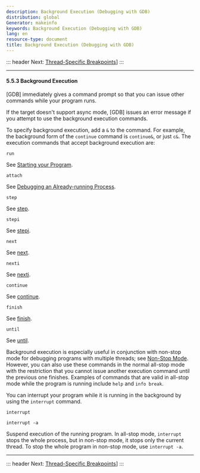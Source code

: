```yaml
---
description: Background Execution (Debugging with GDB)
distribution: global
Generator: makeinfo
keywords: Background Execution (Debugging with GDB)
lang: en
resource-type: document
title: Background Execution (Debugging with GDB)
---
```

::: header
Next: [Thread-Specific Breakpoints](Thread_002dSpecific-Breakpoints.html#Thread_002dSpecific-Breakpoints)]
:::

---

#### 5.5.3 Background Execution

[GDB] immediately gives a command prompt so that you can issue other commands while your program runs.

If the target doesn't support async mode, [GDB] issues an error message if you attempt to use the background execution commands.

To specify background execution, add a `&` to the command. For example, the background form of the `continue` command is `continue&`, or just `c&`. The execution commands that accept background execution are:

`run`

See [Starting your Program](Starting.html#Starting).

`attach`

See [Debugging an Already-running Process](Attach.html#Attach).

`step`

See [step](Continuing-and-Stepping.html#Continuing-and-Stepping).

`stepi`

See [stepi](Continuing-and-Stepping.html#Continuing-and-Stepping).

`next`

See [next](Continuing-and-Stepping.html#Continuing-and-Stepping).

`nexti`

See [nexti](Continuing-and-Stepping.html#Continuing-and-Stepping).

`continue`

See [continue](Continuing-and-Stepping.html#Continuing-and-Stepping).

`finish`

See [finish](Continuing-and-Stepping.html#Continuing-and-Stepping).

`until`

See [until](Continuing-and-Stepping.html#Continuing-and-Stepping).

Background execution is especially useful in conjunction with non-stop mode for debugging programs with multiple threads; see [Non-Stop Mode](Non_002dStop-Mode.html#Non_002dStop-Mode). However, you can also use these commands in the normal all-stop mode with the restriction that you cannot issue another execution command until the previous one finishes. Examples of commands that are valid in all-stop mode while the program is running include `help` and `info break`.

You can interrupt your program while it is running in the background by using the `interrupt` command.

`interrupt`

`interrupt -a`

Suspend execution of the running program. In all-stop mode, `interrupt` stops the whole process, but in non-stop mode, it stops only the current thread. To stop the whole program in non-stop mode, use `interrupt -a`.

---

::: header
Next: [Thread-Specific Breakpoints](Thread_002dSpecific-Breakpoints.html#Thread_002dSpecific-Breakpoints)]
:::
